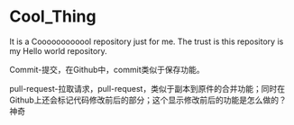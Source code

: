 # Cool_Thing
It is a Coooooooooool repository just for me. The trust is this repository is my Hello world repository.

Commit-提交，在Github中，commit类似于保存功能。

pull-request-拉取请求，pull-request，类似于副本到原件的合并功能；同时在Github上还会标记代码修改前后的部分；这个显示修改前后的功能是怎么做的？神奇
